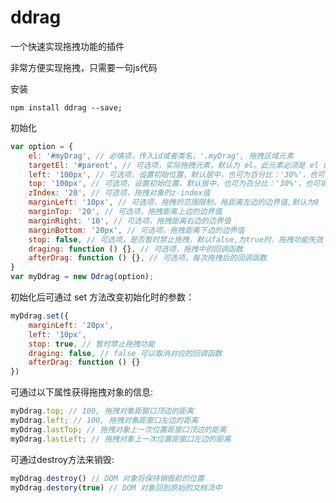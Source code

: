 # ddrag
一个快速实现拖拽功能的插件

非常方便实现拖拽，只需要一句js代码

安装

	npm install ddrag --save;

初始化
```javascript
var option = {
	el: '#myDrag', // 必填项，传入id或者类名，'.myDrag', 拖拽区域元素
	targetEl: '#parent', // 可选项，实际拖拽元素，默认为 el。此元素必须是 el 的父元素， 或者是 el 元素自身
	left: '100px', // 可选项，设置初始位置，默认居中，也可为百分比：'30%'，也可填'left','center','right'
	top: '100px', // 可选项，设置初始位置，默认居中，也可为百分比：'30%'，也可填'top','middle','bottom'
	zIndex: '20', // 可选项，拖拽对象的z-index值
	marginLeft: '10px', // 可选项，拖拽的范围限制，拖距离左边的边界值,默认为0
	marginTop: '20', // 可选项，拖拽距离上边的边界值
	marginRight: '10', // 可选项，拖拽距离右边的边界值
	marginBottom: '20px', // 可选项，拖拽距离下边的边界值
	stop: false, // 可选项，是否暂时禁止拖拽，默认false,为true时，拖拽功能失效
	draging: function () {}, // 可选项，拖拽中的回调函数
	afterDrag: function () {}, // 可选项，每次拖拽后的回调函数
}
var myDdrag = new Ddrag(option);
```

初始化后可通过 set 方法改变初始化时的参数：
```javascript
myDdrag.set({
	marginLeft: '20px',
	left: '10px',
	stop: true, // 暂时禁止拖拽功能
	draging: false, // false 可以取消对应的回调函数
	afterDrag: function () {}
})
```

可通过以下属性获得拖拽对象的信息:
```javascript
myDdrag.top; // 100, 拖拽对象距窗口顶边的距离
myDdrag.left; // 100, 拖拽对象距窗口左边的距离
myDdrag.lastTop; // 拖拽对象上一次位置距窗口顶边的距离
myDdrag.lastLeft; // 拖拽对象上一次位置距窗口左边的距离
```

可通过destroy方法来销毁:
```javascript
myDdrag.destroy() // DOM 对象将保持销毁前的位置
myDdrag.destory(true) // DOM 对象回到原始的文档流中
```